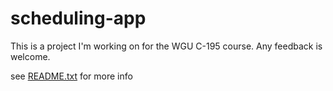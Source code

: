 # scheduling-app
This is a project I'm working on for the WGU C-195 course.  Any feedback is welcome.

see [README.txt](README.txt) for more info